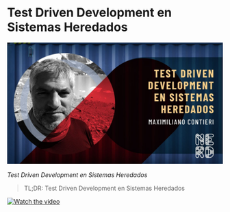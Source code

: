 # Test Driven Development en Sistemas Heredados
            
![Test Driven Development en Sistemas Heredados](Test%20Driven%20Development%20en%20Sistemas%20Heredados.jpg)

*Test Driven Development en Sistemas Heredados*

> TL;DR: Test Driven Development en Sistemas Heredados

[![Watch the video](https://img.youtube.com/vi/0cc9faVOx9M/sddefault.jpg)](https://youtu.be/0cc9faVOx9M) 